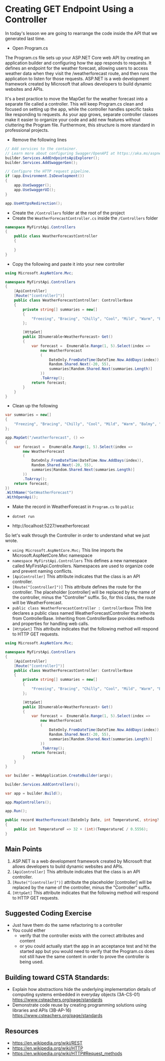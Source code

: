 # Creating GET Endpoint Using a Controller

In today's lesson we are going to rearrange the code inside the API that we generated last time.  

- Open Program.cs
  
The Program.cs file sets up your ASP.NET Core web API by creating an application builder and configuring how the app responds to requests. It defines an endpoint for the weather forecast, allowing users to access weather data when they visit the /weatherforecast route, and then runs the application to listen for those requests.  ASP.NET is a web development framework created by Microsoft that allows developers to build dynamic websites and APIs.

It's a best practice to move the MapGet for the weather forecast into a separate file called a controller. This will keep Program.cs clean and focused on setting up the app, while the controller handles specific tasks like responding to requests. As your app grows, separate controller classes make it easier to organize your code and add new features without cluttering the Program file. Furthermore, this structure is more standard in professional projects.

- Remove the following lines
``` cs
// Add services to the container.
// Learn more about configuring Swagger/OpenAPI at https://aka.ms/aspnetcore/swashbuckle
builder.Services.AddEndpointsApiExplorer();
builder.Services.AddSwaggerGen();
```

```cs
// Configure the HTTP request pipeline.
if (app.Environment.IsDevelopment())
{
    app.UseSwagger();
    app.UseSwaggerUI();
}

app.UseHttpsRedirection();
```

- Create the `/Controllers` folder at the root of the project
- Create the `WeatherForecastController.cs` inside the `/Controllers` folder

``` cs
namespace MyFirstApi.Controllers
{
    public class WeatherForecastController
    {
        
    }
}
```

- Copy the following and paste it into your new controller

```cs
using Microsoft.AspNetCore.Mvc;

namespace MyFirstApi.Controllers
{
    [ApiController]
    [Route("[controller]")]
    public class WeatherForecastController: ControllerBase
    {
        private string[] summaries = new[]
        {
            "Freezing", "Bracing", "Chilly", "Cool", "Mild", "Warm", "Balmy", "Hot", "Sweltering", "Scorching"
        };

        [HttpGet]
        public IEnumerable<WeatherForecast> Get()
        {
            var forecast =  Enumerable.Range(1, 5).Select(index =>
                new WeatherForecast
                (
                    DateOnly.FromDateTime(DateTime.Now.AddDays(index)),
                    Random.Shared.Next(-20, 55),
                    summaries[Random.Shared.Next(summaries.Length)]
                ))
                .ToArray();
            return forecast;
        }
    }
}
```

- Clean up the following

```cs
var summaries = new[]
{
    "Freezing", "Bracing", "Chilly", "Cool", "Mild", "Warm", "Balmy", "Hot", "Sweltering", "Scorching"
};

app.MapGet("/weatherforecast", () =>
{
    var forecast =  Enumerable.Range(1, 5).Select(index =>
        new WeatherForecast
        (
            DateOnly.FromDateTime(DateTime.Now.AddDays(index)),
            Random.Shared.Next(-20, 55),
            summaries[Random.Shared.Next(summaries.Length)]
        ))
        .ToArray();
    return forecast;
})
.WithName("GetWeatherForecast")
.WithOpenApi();
```

- Make the record in WeatherForecast in `Program.cs` to `public`

- `dotnet run`
- http://localhost:5227/weatherforecast

So let's walk through the Controller in order to understand what we just wrote.
- `using Microsoft.AspNetCore.Mvc;` This line imports the Microsoft.AspNetCore.Mvc namespace
- `namespace MyFirstApi.Controllers` This defines a new namespace called MyFirstApi.Controllers. Namespaces are used to organize code and prevent naming conflicts. 
- `[ApiController]` This attribute indicates that the class is an API controller. 
- `[Route("[controller]")]` This attribute defines the route for the controller. The placeholder [controller] will be replaced by the name of the controller, minus the "Controller" suffix. So, for this class, the route will be WeatherForecast.
- `public class WeatherForecastController : ControllerBase` This line declares a public class named WeatherForecastController that inherits from ControllerBase. Inheriting from ControllerBase provides methods and properties for handling web calls.
- `[HttpGet]` This attribute indicates that the following method will respond to HTTP GET requests.

``` cs
using Microsoft.AspNetCore.Mvc;

namespace MyFirstApi.Controllers
{
    [ApiController]
    [Route("[controller]")]
    public class WeatherForecastController: ControllerBase
    {
        private string[] summaries = new[]
        {
            "Freezing", "Bracing", "Chilly", "Cool", "Mild", "Warm", "Balmy", "Hot", "Sweltering", "Scorching"
        };

        [HttpGet]
        public IEnumerable<WeatherForecast> Get()
        {
            var forecast =  Enumerable.Range(1, 5).Select(index =>
                new WeatherForecast
                (
                    DateOnly.FromDateTime(DateTime.Now.AddDays(index)),
                    Random.Shared.Next(-20, 55),
                    summaries[Random.Shared.Next(summaries.Length)]
                ))
                .ToArray();
            return forecast;
        }
    }
}
```

``` cs
var builder = WebApplication.CreateBuilder(args);

builder.Services.AddControllers();

var app = builder.Build();

app.MapControllers();

app.Run();

public record WeatherForecast(DateOnly Date, int TemperatureC, string? Summary)
{
    public int TemperatureF => 32 + (int)(TemperatureC / 0.5556);
}
```

## Main Points
1. ASP.NET is a web development framework created by Microsoft that allows developers to build dynamic websites and APIs.
2. `[ApiController]` This attribute indicates that the class is an API controller. 
3. `[Route("[controller]")]` attribute the placeholder [controller] will be replaced by the name of the controller, minus the "Controller" suffix.
4. `[HttpGet]` This attribute indicates that the following method will respond to HTTP GET requests.

## Suggested Coding Exercise
- Just have them do the same refactoring to a controller
- You could either
  - verify that the controller exists with the correct attributes and content
  - or you could actually start the app in an acceptance test and hit the started app but you would need to verify that the Program.cs does not still have the same content in order to prove the controller is being used.

## Building toward CSTA Standards:
- Explain how abstractions hide the underlying implementation details of computing systems embedded in everyday objects (3A-CS-01) https://www.csteachers.org/page/standards
- Demonstrate code reuse by creating programming solutions using libraries and APIs (3B-AP-16) https://www.csteachers.org/page/standards

## Resources
- https://en.wikipedia.org/wiki/REST
- https://en.wikipedia.org/wiki/HTTP
- https://en.wikipedia.org/wiki/HTTP#Request_methods
